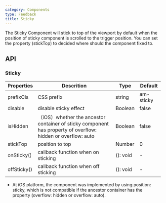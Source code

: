 ```yaml
---
category: Components
type: Feedback
title: Sticky
---
```


The Sticky Component will stick to top of the viewport by default when the position of sticky component is scrolled to the trigger position. You can set the property (stickTop) to decided where should the component fixed to. 

## API

### Sticky

Properties | Descrition | Type | Default
-----------|------------|------|--------
| prefixCls    | CSS prefix    | string |  am-sticky   |
| disable      | disable sticky effect | Boolean | false |
| isHidden     | （iOS）whether the ancestor container of sticky component has  property of overflow: hidden or overflow: auto  | Boolean | false |
| stickTop    | position to top | Number | 0 |
| onSticky()   | callback function when on sticking | (): void | - |
| offSticky()     | callback function when off sticking | (): void | - |

* At iOS platform, the component was implemented by using position: sticky, which is not compatible if the ancestor container has the property (overflow: hidden or overflow: auto).